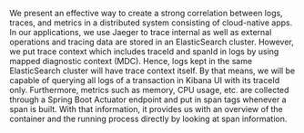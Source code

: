 We present an effective way to create a strong correlation between logs, traces, and metrics in a distributed system consisting of cloud-native apps. In our applications, we use Jaeger to trace internal as well as external operations and tracing data are stored in an ElasticSearch cluster. However,  we put trace context which includes traceId and spanId in logs by using mapped diagnostic context (MDC). Hence, logs kept in the same ElasticSearch cluster will have trace context itself. By that means, we will be capable of querying all logs of a transaction in Kibana UI with its traceId only. Furthermore, metrics such as memory, CPU usage, etc. are collected through a Spring Boot Actuator endpoint and put in span tags whenever a span is built. With that information, it provides us with an overview of the container and the running process directly by looking at span information.
